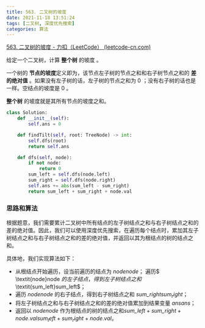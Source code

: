 ```yaml
---
title: 563. 二叉树的坡度
date: 2021-11-18 13:51:24
tags: [二叉树, 深度优先搜索]
categories: 算法
---
```


[563. 二叉树的坡度 - 力扣（LeetCode） (leetcode-cn.com)](https://leetcode-cn.com/problems/binary-tree-tilt/)

给定一个二叉树，计算 **整个树** 的坡度 。

一个树的 **节点的坡度**定义即为，该节点左子树的节点之和和右子树节点之和的 **差的绝对值** 。如果没有左子树的话，左子树的节点之和为 0 ；没有右子树的话也是一样。空结点的坡度是 0 。

**整个树** 的坡度就是其所有节点的坡度之和。

<!--more-->

~~~ python
class Solution:
    def __init__(self):
        self.ans = 0

    def findTilt(self, root: TreeNode) -> int:
        self.dfs(root)
        return self.ans

    def dfs(self, node):
        if not node:
            return 0
        sum_left = self.dfs(node.left)
        sum_right = self.dfs(node.right)
        self.ans += abs(sum_left - sum_right)
        return sum_left + sum_right + node.val

~~~

### 思路和算法

根据题意，我们需要累计二叉树中所有结点的左子树结点之和与右子树结点之和的差的绝对值。因此，我们可以使用深度优先搜索，在遍历每个结点时，累加其左子树结点之和与右子树结点之和的差的绝对值，并返回以其为根结点的树的结点之和。

具体地，我们实现算法如下：

- 从根结点开始遍历，设当前遍历的结点为 $\textit{node}node$；
  遍历$ \textit{node}node $的左子结点，得到左子树结点之和$ \textit{sum\_left}sum_left$；
- 遍历 $\textit{node}node$ 的右子结点，得到右子树结点之和 $\textit{sum\_right}sum_right$；
- 将左子树结点之和与右子树结点之和的差的绝对值累加到结果变量 $\textit{ans}ans$；
- 返回以 $\textit{node}node$ 作为根结点的树的结点之和$\textit{sum\_left} + \textit{sum\_right} + \textit{node}.\textit{val}sum_left+sum_right+node.val$。

